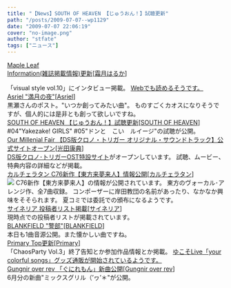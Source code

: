 ```yaml
---
title: "【News】SOUTH OF HEAVEN 【じゅうおん！】試聴更新"
path: "/posts/2009-07-07--wp1129"
date: "2009-07-07 22:06:19"
cover: "no-image.png"
author: "stfate"
tags: ["ニュース"]
---
```


<style type="text/css">
<!--
p {white-space: pre-wrap};
-->
</style>

<a  href="http://shimotsukin.com/" target="_blank">Maple Leaf Information(雑誌掲載情報)更新</a><span >[<a href="http://shimotsukin.com/" target="_blank">霜月はるか</a>]</span>
<div >「visual style vol.10」にインタビュー掲載。
<a href="http://www.product.co.jp/" target="_blank">Webでも読めるそうです。</a></div>
<a  href="http://ameblo.jp/asriel-blog/" target="_blank">Asriel "満月の夜"</a><span >[<a href="http://www.asriel.jp/m/" target="_blank">Asriel</a>]</span>
<div >黒瀬さんのポスト。"いつか創ってみたい曲"。
ものすごくカオスになりそうですが、個人的には是非とも創って欲しいですね。</div>
<a  href="http://s-o-h.jp/products/" target="_blank">SOUTH OF HEAVEN 【じゅうおん！】試聴更新</a><span >[<a href="http://s-o-h.jp/" target="_blank">SOUTH OF HEAVEN</a>]</span>
<div >#04"Yakezake! GIRLS" #05"ドンと　こい　ルイージ"の試聴が公開。</div>
<a  href="http://www.procyon-studio.com/info/info.html" target="_blank">Our Millenial Fair 【DS版クロノ・トリガー オリジナル・サウンドトラック】公式サイトオープン</a><span >[<a href="http://www.procyon-studio.com/" target="_blank">光田康典</a>]</span>
<div ><a href="http://www.square-enix.co.jp/music/sem/page/chronotrigger/" target="_blank">DS版クロノ･トリガーOST特設サイト</a>がオープンしています。
試聴、ムービー、特典内容の詳細などが掲載。</div>
<a  href="http://hatukiyura.sakura.ne.jp/th_lime/index.html" target="_blank">カルチェラタン C76新作【東方来夢来人】情報公開</a><span >[<a href="http://hatukiyura.sakura.ne.jp/" target="_blank">カルチェラタン</a>]</span>
<div ><a href="http://hatukiyura.sakura.ne.jp/th_lime/index.html" target="_blank"><img src="http://hatukiyura.sakura.ne.jp/th_lime/data/bn4.png"></a>
C76新作【東方来夢来人】の情報が公開されています。
東方のヴォーカル･アレンジ作、全7曲収録。
コンポーザーに岸田教団の名前があったり、なかなか興味をそそられます。
夏コミでは委託での頒布になるようです。</div>
<a  href="http://cineraria-tfs.net/" target="_blank">サイネリア 投稿者リスト掲載</a><span >[<a href="http://cineraria-tfs.net/" target="_blank">サイネリア</a>]</span>
<div >現時点での投稿者リストが掲載されています。</div>
<a  href="http://blankfield.but.jp/" target="_blank">BLANKFIELD "警部"</a><span >[<a href="http://blankfield.but.jp/" target="_blank">BLANKFIELD</a>]</span>
<div >本日も1曲音源公開。また懐かしい曲ですね。</div>
<a  href="http://primary-yuiko.com/" target="_blank">Primary Top更新</a><span >[<a href="http://primary-yuiko.com/" target="_blank">Primary</a>]</span>
<div >「ChaosParty Vol.3」終了告知とか参加作品情報とか掲載。
<a href="http://www.solfa.asia/yukososhop.html" target="_blank">ゆこそLive「your colorful songs」グッズ通販が開始されているようです。</a></div>
<a  href="http://www.gungni.com/" target="_blank">Gungnir over rev 「ぐにれもん」新曲公開</a><span >[<a href="http://www.gungni.com/" target="_blank">Gungnir over rev</a>]</span>
<div >6月分の新曲"ミックスグリル（’ヮ’＊"が公開。</div>
